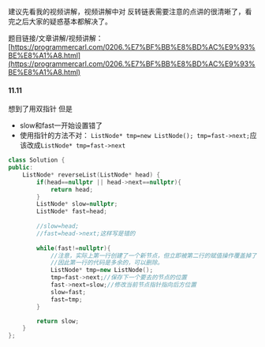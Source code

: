 建议先看我的视频讲解，视频讲解中对 反转链表需要注意的点讲的很清晰了，看完之后大家的疑惑基本都解决了。

题目链接/文章讲解/视频讲解：[https://programmercarl.com/0206.%E7%BF%BB%E8%BD%AC%E9%93%BE%E8%A1%A8.html](https://programmercarl.com/0206.%E7%BF%BB%E8%BD%AC%E9%93%BE%E8%A1%A8.html)

#### 11.11
想到了用双指针
但是
- slow和fast一开始设置错了
- 使用指针的方法不对：
`ListNode* tmp=new ListNode(); tmp=fast->next;`应该改成`ListNode* tmp=fast->next`

```c++
class Solution {
public:
    ListNode* reverseList(ListNode* head) {
        if(head==nullptr || head->next==nullptr){
            return head;
        }
        ListNode* slow=nullptr;
        ListNode* fast=head;
        
        //slow=head;
        //fast=head->next;这样写是错的 
               
        while(fast!=nullptr){
	        //注意，实际上第一行创建了一个新节点，但立即被第二行的赋值操作覆盖掉了，
	        //因此第一行的代码是多余的，可以删除。
            ListNode* tmp=new ListNode();
            tmp=fast->next;//保存下一个要去的节点的位置
            fast->next=slow;//修改当前节点指针指向后方位置
            slow=fast;
            fast=tmp;
        }

        return slow;
    }
};
```
